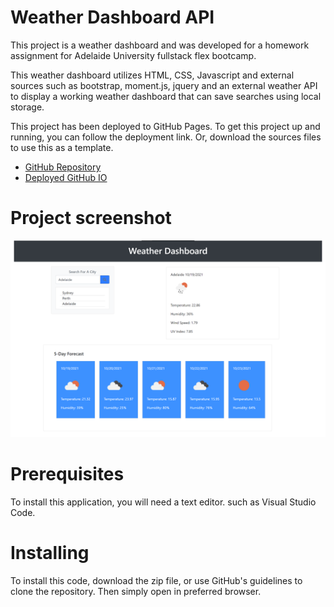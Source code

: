 # Weather Dashboard API

This project is a weather dashboard and was developed for a homework assignment for Adelaide University fullstack flex bootcamp.

This weather dashboard utilizes HTML, CSS, Javascript and external sources such as bootstrap, moment.js, jquery and an external weather API to display a working weather dashboard that can save searches using local storage.

This project has been deployed to GitHub Pages. To get this project up and running, you can follow the deployment link. Or, download the sources files to use this as a template.

* [GitHub Repository](https://github.com/JCONSTANT112/Weather-Dashboard-API)
* [Deployed GitHub IO](https://jconstant112.github.io/Weather-Dashboard-API//)

# Project screenshot
!["exampleimg1"](./assets/images/Screenshot-weather-dashboard-API.png)

# Prerequisites

To install this application, you will need a text editor. such as Visual Studio Code. 

# Installing

To install this code, download the zip file, or use GitHub's guidelines to clone the repository. Then simply open in preferred browser.